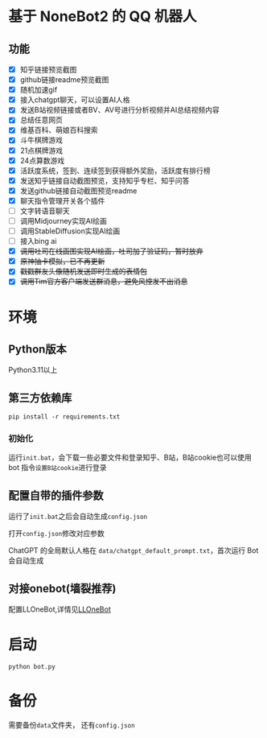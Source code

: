 # 基于 NoneBot2 的 QQ 机器人

## 功能
- [x] 知乎链接预览截图
- [x] github链接readme预览截图
- [x] 随机加速gif
- [x] 接入chatgpt聊天，可以设置AI人格
- [x] 发送B站视频链接或者BV、AV号进行分析视频并AI总结视频内容
- [x] 总结任意网页
- [x] 维基百科、萌娘百科搜索
- [x] 斗牛棋牌游戏
- [x] 21点棋牌游戏
- [x] 24点算数游戏
- [x] 活跃度系统，签到、连续签到获得额外奖励，活跃度有排行榜
- [x] 发送知乎链接自动截图预览，支持知乎专栏、知乎问答
- [x] 发送github链接自动截图预览readme
- [x] 聊天指令管理开关各个插件
- [ ] 文字转语音聊天
- [ ] 调用Midjourney实现AI绘画
- [ ] 调用StableDiffusion实现AI绘画
- [ ] 接入bing ai
- [x] ~~调用吐司在线画图实现AI绘画，吐司加了验证码，暂时放弃~~
- [x] ~~原神抽卡模拟，已不再更新~~
- [x] ~~戳戳群友头像随机发送即时生成的表情包~~
- [x] ~~调用Tim官方客户端发送群消息，避免风控发不出消息~~
 
# 环境

## Python版本

Python3.11以上

## 第三方依赖库

`pip install -r requirements.txt`

### 初始化

运行`init.bat`，会下载一些必要文件和登录知乎、B站，B站cookie也可以使用 bot 指令`设置B站cookie`进行登录


## 配置自带的插件参数

运行了`init.bat`之后会自动生成`config.json`

打开`config.json`修改对应参数

ChatGPT 的全局默认人格在 `data/chatgpt_default_prompt.txt`，首次运行 Bot 会自动生成

## 对接onebot(墙裂推荐)

配置LLOneBot,详情见[LLOneBot](https://github.com/linyuchen/LiteLoaderQQNT-OneBotApi)

# 启动

```shell
python bot.py
```

# 备份

需要备份`data`文件夹， 还有`config.json`
